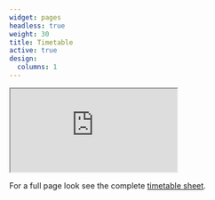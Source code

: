 ```yaml
---
widget: pages
headless: true
weight: 30
title: Timetable
active: true
design:
  columns: 1
---
```


<div class="timetable-container">
  <iframe
    class="timetable"
    src="https://docs.google.com/spreadsheets/d/e/2PACX-1vTOJCD4w-Qda0Q9X3z7P5QTXzdv-OZNo_viNBrvnOAtCQgZdf9gwmJvcfnfzVXT85d1naQg4JeMPnRj/pubhtml?gid=1140890667&amp;single=true&amp;headers=false&amp;chrome=false&amp;widget=false">
  </iframe>
</div>

For a full page look see the complete [timetable sheet](https://docs.google.com/spreadsheets/d/e/2PACX-1vTOJCD4w-Qda0Q9X3z7P5QTXzdv-OZNo_viNBrvnOAtCQgZdf9gwmJvcfnfzVXT85d1naQg4JeMPnRj/pubhtml?gid=1140890667&single=true&headers=false&chrome=false&widget=false).
